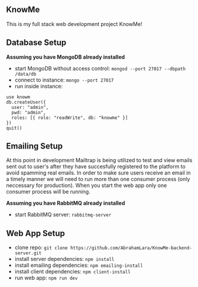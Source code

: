 ## KnowMe

This is my full stack web development project KnowMe!

## Database Setup

__Assuming you have MongoDB already installed__

* start MongoDB without access control: `mongod --port 27017 --dbpath /data/db`
* connect to instance: `mongo --port 27017`
* run inside instance:
```
use knowm
db.createUser({
  user: "admin",
  pwd: "admin",
  roles: [{ role: "readWrite", db: "knowme" }]
})
quit()
```

## Emailing Setup

At this point in development Mailtrap is being utilized to test and view emails sent out to user's after they have succesfully registered to the platform to avoid spamming real emails. In order to make sure users receive an email in a timely manner we will need to run more than one consumer process (only neccessary for production). When you start the web app only one consumer process will be running.

__Assuming you have RabbitMQ already installed__

* start RabbitMQ server: `rabbitmq-server`

## Web App Setup

* clone repo: `git clone https://github.com/AbrahamLara/KnowMe-backend-server.git`
* install server dependencies: `npm install`
* install emailing dependencies: `npm emailing-install`
* install client dependencies: `npm client-install`
* run web app: `npm run dev`